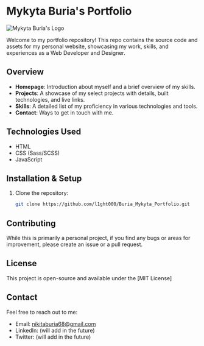 # Mykyta Buria's Portfolio

![Mykyta Buria's Logo](//images/logo-portofolio.svg)

Welcome to my portfolio repository! This repo contains the source code and assets for my personal website, showcasing my work, skills, and experiences as a Web Developer and Designer.

## Overview

- **Homepage**: Introduction about myself and a brief overview of my skills.
- **Projects**: A showcase of my select projects with details, built technologies, and live links.
- **Skills**: A detailed list of my proficiency in various technologies and tools.
- **Contact**: Ways to get in touch with me.

## Technologies Used

- HTML
- CSS (Sass/SCSS)
- JavaScript

## Installation & Setup

1. Clone the repository:
    ```bash
    git clone https://github.com/l1ght000/Buria_Mykyta_Portfolio.git
    ```

## Contributing

While this is primarily a personal project, if you find any bugs or areas for improvement, please create an issue or a pull request.

## License

This project is open-source and available under the [MIT License]

## Contact

Feel free to reach out to me:

- Email: nikitaburia68@gmail.com
- LinkedIn: (will add in the future)
- Twitter: (will add in the future)

